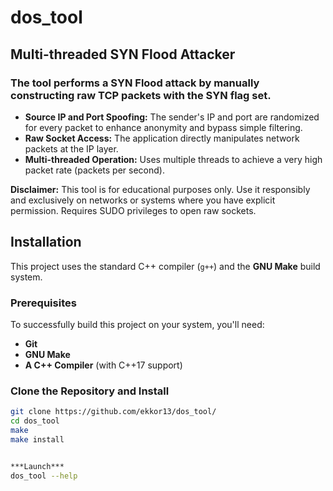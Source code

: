 # dos_tool 
Multi-threaded SYN Flood Attacker
---
### The tool performs a SYN Flood attack by manually constructing raw TCP packets with the SYN flag set.
* **Source IP and Port Spoofing:** The sender's IP and port are randomized for every packet to enhance anonymity and bypass simple filtering.
* **Raw Socket Access:** The application directly manipulates network packets at the IP layer.
* **Multi-threaded Operation:** Uses multiple threads to achieve a very high packet rate (packets per second).

**Disclaimer:** This tool is for educational purposes only. Use it responsibly and exclusively on networks or systems where you have explicit permission. Requires SUDO privileges to open raw sockets.
  
## Installation

This project uses the standard C++ compiler (`g++`) and the **GNU Make** build system.

### Prerequisites

To successfully build this project on your system, you'll need:

* **Git**
* **GNU Make**
* **A C++ Compiler** (with C++17 support)

### Clone the Repository and Install

```bash
git clone https://github.com/ekkor13/dos_tool/
cd dos_tool
make
make install


***Launch***
dos_tool --help
